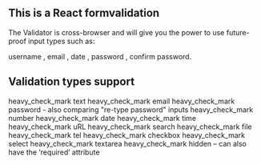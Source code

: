 ## This is a React formvalidation

<p>The Validator is cross-browser and will give you the power to use future-proof input types such as:
</p>
username , email , date , password , confirm password.

## Validation types support
heavy_check_mark text
heavy_check_mark email
heavy_check_mark password - also comparing "re-type password" inputs
heavy_check_mark number
heavy_check_mark date
heavy_check_mark time
heavy_check_mark uRL
heavy_check_mark search
heavy_check_mark file
heavy_check_mark tel
heavy_check_mark checkbox
heavy_check_mark select
heavy_check_mark textarea
heavy_check_mark hidden – can also have the ‘required’ attribute

